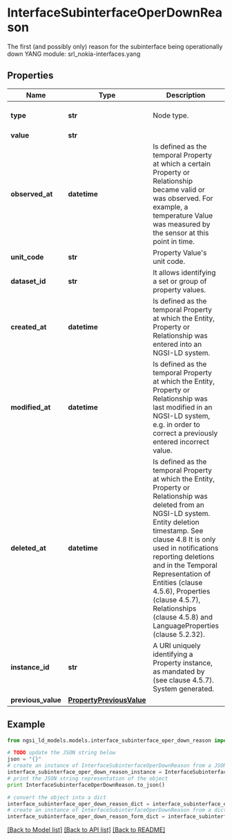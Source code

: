 # InterfaceSubinterfaceOperDownReason

The first (and possibly only) reason for the subinterface being operationally down  YANG module: srl_nokia-interfaces.yang 

## Properties

Name | Type | Description | Notes
------------ | ------------- | ------------- | -------------
**type** | **str** | Node type.  | [optional] [default to 'Property']
**value** | **str** |  | 
**observed_at** | **datetime** | Is defined as the temporal Property at which a certain Property or Relationship became valid or was observed. For example, a temperature Value was measured by the sensor at this point in time.  | [optional] 
**unit_code** | **str** | Property Value&#39;s unit code.  | [optional] 
**dataset_id** | **str** | It allows identifying a set or group of property values.  | [optional] 
**created_at** | **datetime** | Is defined as the temporal Property at which the Entity, Property or Relationship was entered into an NGSI-LD system.  | [optional] [readonly] 
**modified_at** | **datetime** | Is defined as the temporal Property at which the Entity, Property or Relationship was last modified in an NGSI-LD system, e.g. in order to correct a previously entered incorrect value.  | [optional] [readonly] 
**deleted_at** | **datetime** | Is defined as the temporal Property at which the Entity, Property or Relationship was deleted from an NGSI-LD system.  Entity deletion timestamp. See clause 4.8 It is only used in notifications reporting deletions and in the Temporal Representation of Entities (clause 4.5.6), Properties (clause 4.5.7), Relationships (clause 4.5.8) and LanguageProperties (clause 5.2.32).  | [optional] [readonly] 
**instance_id** | **str** | A URI uniquely identifying a Property instance, as mandated by (see clause 4.5.7). System generated.  | [optional] [readonly] 
**previous_value** | [**PropertyPreviousValue**](PropertyPreviousValue.md) |  | [optional] 

## Example

```python
from ngsi_ld_models.models.interface_subinterface_oper_down_reason import InterfaceSubinterfaceOperDownReason

# TODO update the JSON string below
json = "{}"
# create an instance of InterfaceSubinterfaceOperDownReason from a JSON string
interface_subinterface_oper_down_reason_instance = InterfaceSubinterfaceOperDownReason.from_json(json)
# print the JSON string representation of the object
print InterfaceSubinterfaceOperDownReason.to_json()

# convert the object into a dict
interface_subinterface_oper_down_reason_dict = interface_subinterface_oper_down_reason_instance.to_dict()
# create an instance of InterfaceSubinterfaceOperDownReason from a dict
interface_subinterface_oper_down_reason_form_dict = interface_subinterface_oper_down_reason.from_dict(interface_subinterface_oper_down_reason_dict)
```
[[Back to Model list]](../README.md#documentation-for-models) [[Back to API list]](../README.md#documentation-for-api-endpoints) [[Back to README]](../README.md)


